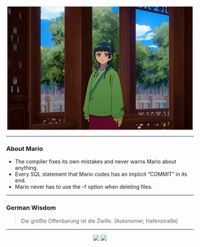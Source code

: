 <p align="center">
  <img src="assets/maomao.gif" />
</p>

---

### About Mario
- The compiler fixes its own mistakes and never warns Mario about anything.
- Every SQL statement that Mario codes has an implicit “COMMIT” in its end.
- Mario never has to use the -f option when deleting files.

---

### German Wisdom
> Die größte Offenbarung ist die Zwille. (Autonomer, Hafenstraße)

---

<p align="center">
  <a>
    <img height="180em" src="https://github-readme-stats-eight-theta.vercel.app/api?username=Torfkopp&show_icons=true&theme=dark&include_all_commits=true&count_private=true"/>
  </a>
  <a href="https://github.com/Torfkopp?tab=repositories">
    <img height="180em" src="https://github-readme-stats-eight-theta.vercel.app/api/top-langs/?username=torfkopp&layout=compact&theme=dark&langs_count=8&hide=java"/>
  </a>
</p>
